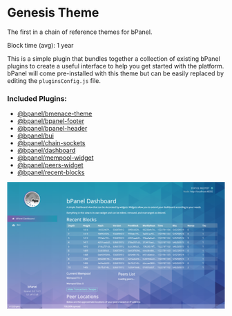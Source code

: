 # Genesis Theme
The first in a chain of reference themes for bPanel.

Block time (avg): 1 year

This is a simple plugin that bundles together a collection of existing
bPanel plugins to create a useful interface to help you get started
with the platform. bPanel will come pre-installed with this theme but
can be easily replaced by editing the `pluginsConfig.js` file.

### Included Plugins:
- [@bpanel/bmenace-theme](https://github.com/bpanel-org/bmenace-theme)
- [@bpanel/bpanel-footer](https://github.com/bpanel-org/bpanel-footer)
- [@bpanel/bpanel-header](https://github.com/bpanel-org/bpanel-header)
- [@bpanel/bui](https://github.com/bpanel-org/bui)
- [@bpanel/chain-sockets](https://github.com/bpanel-org/chain-sockets)
- [@bpanel/dashboard](https://github.com/bpanel-org/dashboard)
- [@bpanel/mempool-widget](https://github.com/bpanel-org/mempool-widget)
- [@bpanel/peers-widget](https://github.com/bpanel-org/peers-widget)
- [@bpanel/recent-blocks](https://github.com/bpanel-org/recent-blocks)

![screenshot](https://github.com/bpanel-org/genesis-theme/blob/master/lib/screenshot.png "Genesis Theme")
